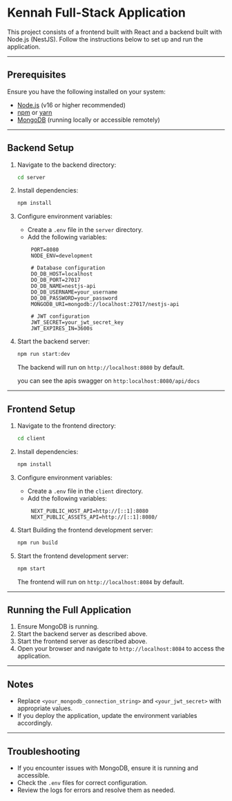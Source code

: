 # Kennah Full-Stack Application

This project consists of a frontend built with React and a backend built with Node.js (NestJS). Follow the instructions below to set up and run the application.

---

## Prerequisites

Ensure you have the following installed on your system:
- [Node.js](https://nodejs.org/) (v16 or higher recommended)
- [npm](https://www.npmjs.com/) or [yarn](https://yarnpkg.com/)
- [MongoDB](https://www.mongodb.com/) (running locally or accessible remotely)

---

## Backend Setup

1. Navigate to the backend directory:
   ```bash
   cd server
   ```

2. Install dependencies:
   ```bash
   npm install
   ```

3. Configure environment variables:
   - Create a `.env` file in the `server` directory.
   - Add the following variables:
     ```
      PORT=8080
      NODE_ENV=development

      # Database configuration
      DO_DB_HOST=localhost
      DO_DB_PORT=27017
      DO_DB_NAME=nestjs-api
      DO_DB_USERNAME=your_username
      DO_DB_PASSWORD=your_password
      MONGODB_URI=mongodb://localhost:27017/nestjs-api

      # JWT configuration
      JWT_SECRET=your_jwt_secret_key
      JWT_EXPIRES_IN=3600s

     ```

4. Start the backend server:
   ```bash
   npm run start:dev
   ```

   The backend will run on `http://localhost:8080` by default.

   you can see the apis swagger on 
   `http:localhost:8080/api/docs`
---

## Frontend Setup

1. Navigate to the frontend directory:
   ```bash
   cd client
   ```

2. Install dependencies:
   ```bash
   npm install
   ```

3. Configure environment variables:
   - Create a `.env` file in the `client` directory.
   - Add the following variables:
     ```
      NEXT_PUBLIC_HOST_API=http://[::1]:8080
      NEXT_PUBLIC_ASSETS_API=http://[::1]:8080/

     ```

4. Start Building the frontend development server:
   ```bash
   npm run build
   ```

4. Start the frontend development server:
   ```bash
   npm start
   ```

   The frontend will run on `http://localhost:8084` by default.

---

## Running the Full Application

1. Ensure MongoDB is running.
2. Start the backend server as described above.
3. Start the frontend server as described above.
4. Open your browser and navigate to `http://localhost:8084` to access the application.

---

## Notes

- Replace `<your_mongodb_connection_string>` and `<your_jwt_secret>` with appropriate values.
- If you deploy the application, update the environment variables accordingly.

---

## Troubleshooting

- If you encounter issues with MongoDB, ensure it is running and accessible.
- Check the `.env` files for correct configuration.
- Review the logs for errors and resolve them as needed.